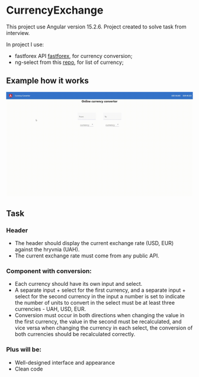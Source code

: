 # CurrencyExchange

This project use Angular version 15.2.6.
Project created to solve task from interview.

In project I use:

- fastforex API [fastforex](https://www.fastforex.io/), for currency conversion;
- ng-select from this [repo](https://github.com/ng-select/ng-select), for list of currency;

## Example how it works

![Example how it works](./src/assets/exampleOfWork.gif)

## Task

### Header

- The header should display the current exchange rate (USD, EUR) against the hryvnia (UAH).
- The current exchange rate must come from any public API.

### Component with conversion:

- Each currency should have its own input and select.
- A separate input + select for the first currency, and a separate input + select for the second currency in the input a number is set to indicate the number of units to convert in the select must be at least three currencies - UAH, USD, EUR.
- Conversion must occur in both directions
  when changing the value in the first currency, the value in the second must be recalculated, and vice versa
  when changing the currency in each select, the conversion of both currencies should be recalculated correctly.

### Plus will be:

- Well-designed interface and appearance
- Clean code
